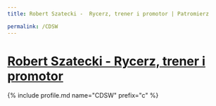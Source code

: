 ```yaml
---
title: Robert Szatecki -  Rycerz, trener i promotor | Patromierz

permalink: /CDSW
---
```


# [Robert Szatecki -  Rycerz, trener i promotor](https://patronite.pl/CDSW)

{% include profile.md name="CDSW" prefix="c" %}
